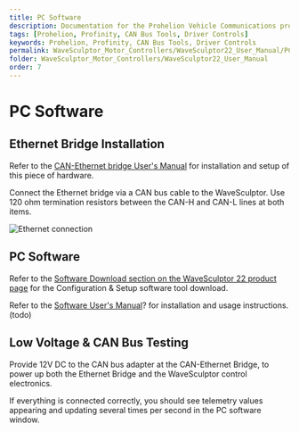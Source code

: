 ```yaml
---
title: PC Software
description: Documentation for the Prohelion Vehicle Communications protocol
tags: [Prohelion, Profinity, CAN Bus Tools, Driver Controls]
keywords: Prohelion, Profinity, CAN Bus Tools, Driver Controls
permalink: WaveSculptor_Motor_Controllers/WaveSculptor22_User_Manual/PC_Software.html
folder: WaveSculptor_Motor_Controllers/WaveSculptor22_User_Manual
order: 7
---
```


# PC Software

## Ethernet Bridge Installation

Refer to the [CAN-Ethernet bridge User's Manual]() for installation and setup of this piece of hardware.

Connect the Ethernet bridge via a CAN bus cable to the WaveSculptor.  Use 120 ohm termination resistors between the CAN-H and CAN-L lines at both items.

![Ethernet connection]({{site.dox.baseurl}}/images/WaveSculptor22_User_Manual/PC_Software.gif)

## PC Software

Refer to the [Software Download section on the WaveSculptor 22 product page]() for the Configuration & Setup software tool 
download.

Refer to the [Software User's Manual]()? for installation and usage instructions. (todo)

## Low Voltage & CAN Bus Testing

Provide 12V DC to the CAN bus adapter at the CAN-Ethernet Bridge, to power up both the Ethernet Bridge and the WaveSculptor control electronics.  

If everything is connected correctly, you should see telemetry values appearing and updating several times per second in the PC software window.


